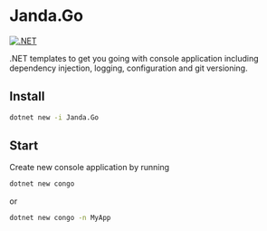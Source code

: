 # Janda.Go

[![.NET](https://github.com/Jandini/Janda.Go/actions/workflows/build.yml/badge.svg)](https://github.com/Jandini/Janda.Go/actions/workflows/build.yml)

.NET templates to get you going with console application including dependency injection, logging, configuration and git versioning.



## Install

```bash
dotnet new -i Janda.Go
```



## Start

Create new console application by running 

```bash
dotnet new congo 
```

or 

```bash
dotnet new congo -n MyApp
```

